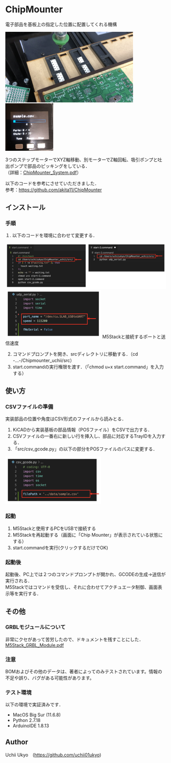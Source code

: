 # ChipMounter
電子部品を基板上の指定した位置に配置してくれる機構  
  
<img src="https://github.com/uchii01ukyo/ChipMounter_uchii/blob/master/doc/Picture0.png" width="400px">  <img src="https://github.com/uchii01ukyo/ChipMounter_uchii/blob/master/doc/Picture1.png" width="150px">
  
3つのステップモーターでXYZ軸移動、別モーターでZ軸回転、吸引ポンプと吐出ポンプで部品のピッキングをしている．  
（詳細：[ChipMounter_System.pdf](https://github.com/uchii01ukyo/ChipMounter_uchii/blob/master/doc/ChipMounter%20System.pdf)）
  
以下のコードを参考にさせていただきました．  
参考：https://github.com/akita11/ChipMounter  
  
  
## インストール  
### 手順
１. 以下のコードを環境に合わせて変更する．   
  
<img src="https://github.com/uchii01ukyo/ChipMounter_uchii/blob/master/doc/Code0.png" width="600px">
<img src="https://github.com/uchii01ukyo/ChipMounter_uchii/blob/master/doc/Code1.png" width="300px">
M5Stackと接続するポートと送信速度  
  
  
2. コマンドプロンプトを開き、srcディレクトリに移動する．（cd -...-/Chipmounter_uchii/src）  
3. start.commandの実行権限を渡す．（「chmod u+x start.command」を入力する）
  
  
## 使い方
### CSVファイルの準備
実装部品の位置や角度はCSV形式のファイルから読みとる．  
1. KiCADから実装基板の部品情報（POSファイル）をCSVで出力する．  
2. CSVファイルの一番右に新しい行を挿入し、部品に対応するTrayIDを入力する．  
3. 「src/csv_gcode.py」の以下の部分をPOSファイルのパスに変更する．  
  
<img src="https://github.com/uchii01ukyo/ChipMounter_uchii/blob/master/doc/Code2.png" width="300px">
  
  
### 起動
1. M5Stackと使用するPCをUSBで接続する  
2. M5Stackを再起動する（画面に「Chip Mounter」が表示されている状態にする）  
3. start.commandを実行(クリックするだけでOK)  
  
  
### 起動後
起動後、PC上では２つのコマンドプロンプトが開かれ、GCODEの生成->送信が実行される．  
M5Stackではコマンドを受信し、それに合わせてアクチュエータ制御、画面表示等を実行する．  
  
  
## その他
### GRBLモジュールについて
非常にクセがあって苦労したので、ドキュメントを残すことにした．  
[M5Stack_GRBL_Module.pdf](https://github.com/uchii01ukyo/ChipMounter_uchii/blob/master/doc/M5Stack%20GRBL%20Module.pdf)  
  
### 注意
BOMおよびその他のデータは、著者によってのみテストされています。情報の不足や誤り、バグがある可能性があります。  
  
### テスト環境
以下の環境で実証済みです．
+ MacOS Big Sur (11.6.8)
+ Python 2.7.18
+ ArduinoIDE 1.8.13
  
  
## Author
Uchii Ukyo　(https://github.com/uchii01ukyo)
